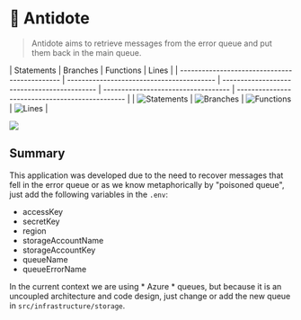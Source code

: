 # 🧪 Antidote

> Antidote aims to retrieve messages from the error queue and put them back in the main queue.

| Statements                                    | Branches                                  | Functions                                   | Lines                               |
| --------------------------------------------- | ----------------------------------------- | ------------------------------------------- | ----------------------------------- | ----------------------------------------------- |
| ![Statements](https://img.shields.io/badge/Coverage-100%25-brightgreen.svg "Make me better!") | ![Branches](https://img.shields.io/badge/Coverage-100%25-brightgreen.svg "Make me better!") | ![Functions](https://img.shields.io/badge/Coverage-100%25-brightgreen.svg "Make me better!") | ![Lines](https://img.shields.io/badge/Coverage-100%25-brightgreen.svg "Make me better!") |

![](https://i.imgur.com/peHrHh7.jpg)


## Summary

This application was developed due to the need to recover messages that fell in the error queue or as we know metaphorically by "poisoned queue", just add the following variables in the `.env`:
  * accessKey
  * secretKey
  * region
  * storageAccountName
  * storageAccountKey
  * queueName
  * queueErrorName

In the current context we are using * Azure * queues, but because it is an uncoupled architecture and code design, just change or add the new queue in `src/infrastructure/storage`.

